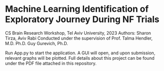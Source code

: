 # Machine Learning Identification of Exploratory Journey During NF Trials
CS Brain Research Workshop, Tel Aviv University, 2023
Authors: Sharon Tirza, Aviv Rabi
Conducted under the supervision of
Prof. Talma Hendler, M.D. Ph.D.
Guy Gurevich, Ph.D.

Run App.py to start the application. A GUI will open, and upon submission, relevant graphs will be plotted.
Full details about this project can be found under the PDF file attached in this repository.
